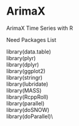 # ArimaX
ArimaX Time Series with R

Need Packages List

library(data.table)\
library(plyr)\
library(dplyr)\
library(ggplot2)\
library(stringr)\
library(lubridate)\
library(MASS)\
library(RcppRoll)\
library(parallel)\
library(doSNOW)\
library(doParallel)\






